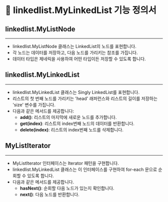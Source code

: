 # 🚀 linkedlist.MyLinkedList 기능 정의서


## linkedlist.MyListNode

---

- linkedlist.MyListNode 클래스는 LinkedList의 노드를 표현합니다.
- 각 노드는 데이터를 저장하고, 다음 노드를 가리키는 참조를 가집니다.
- 데이터 타입은 제네릭을 사용하여 어떤 타입이든 저장할 수 있도록 합니다.

## linkedlist.MyLinkedList

---

- linkedlist.MyLinkedList 클래스는 Singly LinkedList를 표현합니다.
- 리스트의 첫 번째 노드를 가리키는 'head' 래퍼런스와 리스트의 길이를 저장하는 'size' 변수를 가집니다.
- 다음과 같은 메서드를 제공합니다: 
  - **add()**: 리스트의 마지막에 새로운 노드를 추가합니다.
  - **get(index)**: 리스트의 index번째 노드의 데이터를 반환합니다.
  - **delete(index)**: 리스트의 index번째 노드를 삭제합니다.

## MyListIterator

---

- MyListIterator 인터페이스는 Iterator 패턴을 구현합니다.
- linkedlist.MyLinkedList 클래스는 이 인터페이스를 구현하여 for-each 문으로 순회할 수 있도록 합니다.
- 다음과 같은 메서드를 제공합니다.
  - **hasNext()**: 순회할 다음 노드가 있는지 확인합니다.
  - **next()**: 다음 노드를 반환합니다.